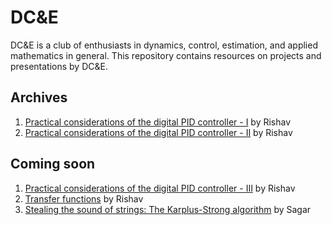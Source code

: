 # DC&E

DC&E is a club of enthusiasts in dynamics, control, estimation, and applied mathematics in general. This repository contains resources on projects and presentations by DC&E.

## Archives

1. [Practical considerations of the digital PID controller - I](pid/README.md) by Rishav
2. [Practical considerations of the digital PID controller - II](pid/README.md) by Rishav

## Coming soon

1. [Practical considerations of the digital PID controller - III](pid/README.md) by Rishav
2. [Transfer functions]() by Rishav 
4. [Stealing the sound of strings: The Karplus-Strong algorithm](strings/README.md) by Sagar
